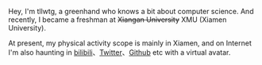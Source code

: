 Hey, I'm tllwtg, a greenhand who knows a bit about computer science. And recently, I became a freshman at <del>Xiangan University</del> XMU (Xiamen University).

At present, my physical activity scope is mainly in Xiamen, and on Internet I'm also haunting in [bilibili](https://space.bilibili.com/353981156)、[Twitter](https://twitter.com/tLLWtG1/)、[Github](https://github.com/tLLWtG) etc with a virtual avatar.

